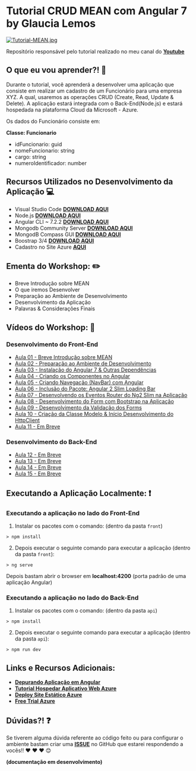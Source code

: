 # Tutorial CRUD MEAN com Angular 7 by Glaucia Lemos

[![Tutorial-MEAN.jpg](https://i.postimg.cc/d1nGG2Bg/Tutorial-MEAN.jpg)](https://postimg.cc/njjsJQN1)

Repositório responsável pelo tutorial realizado no meu canal do **[Youtube](https://www.youtube.com/user/l32759)**

## O que eu vou aprender?! 📙

Durante o tutorial, você aprenderá a desenvolver uma aplicação que consiste em realizar um cadastro de um Funcionário para uma empresa XYZ. A qual, usaremos as operações CRUD (Create, Read, Update & Delete). A aplicação estará integrada com o Back-End(Node.js) e estará hospedada na plataforma Cloud da Microsoft - Azure.

Os dados do Funcionário consiste em:

**Classe: Funcionario**

+ idFuncionario: guid
+ nomeFuncionario: string
+ cargo: string
+ numeroIdentificador: number

## Recursos Utilizados no Desenvolvimento da Aplicação 💻

- Visual Studio Code **[DOWNLOAD AQUI](http://bit.ly/2OFVUvM)**
- Node.js **[DOWNLOAD AQUI](https://nodejs.org/en/)**
- Angular CLI ~ 7.2.2 **[DOWNLOAD AQUI](https://angular.io/)**
- Mongodb Community Server **[DOWNLOAD AQUI](https://www.mongodb.com/download-center/community)**
- MongodB Compass GUI **[DOWNLOAD AQUI](https://www.mongodb.com/download-center/compass)**
- Boostrap 3/4 **[DOWNLOAD AQUI](https://getbootstrap.com/docs/3.3/)**
- Cadastro no Site Azure **[AQUI](http://bit.ly/2TL26DW)**


## Ementa do Workshop: :pencil2:

- Breve Introdução sobre MEAN
- O que iremos Desenvolver
- Preparação ao Ambiente de Desenvolvimento
- Desenvolvimento da Aplicação
- Palavras & Considerações Finais

## Vídeos do Workshop: :movie_camera:

### Desenvolvimento do Front-End
- [Aula 01 - Breve Introdução sobre MEAN](https://youtu.be/NJEZDV77bhQ)
- [Aula 02 - Preparação ao Ambiente de Desenvolvimento](https://youtu.be/A327bvf5DLw)
- [Aula 03 - Instalação do Angular 7 & Outras Dependências](https://youtu.be/HtU3Wd4hX0c)
- [Aula 04 - Criando os Componentes no Angular](https://youtu.be/NX_F-Q1fPpI)
- [Aula 05 - Criando Navegação (NavBar) com Angular](https://youtu.be/EqR8PPjXfvs)
- [Aula 06 - Inclusão do Pacote: Angular 2 Slim Loading Bar](https://youtu.be/8GvG_jc10Qg)
- [Aula 07 - Desenvolvendo os Eventos Router do Ng2 Slim na Aplicação](https://youtu.be/iHux3efFLAU)
- [Aula 08 - Desenvolvimento do Form com Bootstrap na Aplicação](https://youtu.be/HzL46NrLYBM)
- [Aula 09 - Desenvolvimento da Validação dos Forms](https://youtu.be/zgU9O0wn31E)
- [Aula 10 - Criação da Classe Modelo & Início Desenvolvimento do HttpClient](https://youtu.be/Px0AzBrOQYg)
- [Aula 11 - Em Breve]()

### Desenvolvimento do Back-End
- [Aula 12 - Em Breve]()
- [Aula 13 - Em Breve]()
- [Aula 14 - Em Breve]()
- [Aula 15 - Em Breve]()

## Executando a Aplicação Localmente: ❗️

### Executando a aplicação no lado do Front-End

1) Instalar os pacotes com o comando: (dentro da pasta `front`)

``` 
> npm install
```

2) Depois executar o seguinte comando para executar a aplicação (dentro da pasta `front`):

```
> ng serve
```

Depois bastam abrir o browser em **localhost:4200** (porta padrão de uma aplicação Angular)

### Executando a aplicação no lado do Back-End

1) Instalar os pacotes com o comando: (dentro da pasta `api`)

``` 
> npm install
```

2) Depois executar o seguinte comando para executar a aplicação (dentro da pasta `api`):

```
> npm run dev
```

## Links e Recursos Adicionais:

* **[Depurando Aplicação em Angular](http://bit.ly/2JTp1gB)**
* **[Tutorial Hospedar Aplicativo Web Azure](http://bit.ly/2TP4FVg)**
* **[Deploy Site Estático Azure](http://bit.ly/2CMe8qY)**
* **[Free Trial Azure](http://bit.ly/2TL26DW)**

## Dúvidas?! ❓

Se tiverem alguma dúvida referente ao código feito ou para configurar o ambiente bastam criar uma **[ISSUE](https://github.com/glaucia86/crud-mean-azure-cosmosdb/issues)** no GitHub que estarei respondendo a vocês!! :heart: :heart: :heart: :blush:

**(documentação em desenvolvimento)**
